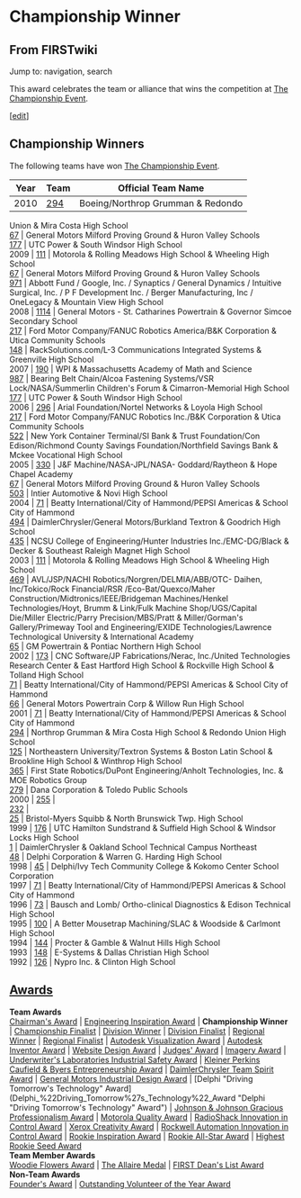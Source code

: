 # Championship Winner

## From FIRSTwiki

Jump to: navigation, search

This award celebrates the team or alliance that wins the competition at [The Championship Event](The_Championship_Event "The Championship Event").

[[edit](/index.php?title=Championship_Winner&action=edit&section=1 "Edit
section: Championship Winners")]

## Championship Winners

The following teams have won [The Championship Event](The_Championship_Event "The Championship Event").

Year | Team             | Official Team Name
---- | ---------------- | ---------------------------------
2010 | [294](294 "294") | Boeing/Northrop Grumman & Redondo

Union & Mira Costa High School<br>
[67](67 "67") | General Motors Milford Proving Ground & Huron Valley Schools<br>
[177](177 "177") | UTC Power & South Windsor High School<br>
2009 | [111](111 "111") | Motorola & Rolling Meadows High School & Wheeling High School<br>
[67](67 "67") | General Motors Milford Proving Ground & Huron Valley Schools<br>
[971](971 "971") | Abbott Fund / Google, Inc. / Synaptics / General Dynamics / Intuitive Surgical, Inc. / P F Development Inc. / Berger Manufacturing, Inc / OneLegacy & Mountain View High School<br>
2008 | [1114](1114 "1114") | General Motors - St. Catharines Powertrain & Governor Simcoe Secondary School<br>
[217](217 "217") | Ford Motor Company/FANUC Robotics America/B&K Corporation & Utica Community Schools<br>
[148](148 "148") | RackSolutions.com/L-3 Communications Integrated Systems & Greenville High School<br>
2007 | [190](190 "190") | WPI & Massachusetts Academy of Math and Science<br>
[987](987 "987") | Bearing Belt Chain/Alcoa Fastening Systems/VSR Lock/NASA/Summerlin Children's Forum & Cimarron-Memorial High School<br>
[177](177 "177") | UTC Power & South Windsor High School<br>
2006 | [296](296 "296") | Arial Foundation/Nortel Networks & Loyola High School<br>
[217](217 "217") | Ford Motor Company/FANUC Robotics Inc./B&K Corporation & Utica Community Schools<br>
[522](522 "522") | New York Container Terminal/SI Bank & Trust Foundation/Con Edison/Richmond County Savings Foundation/Northfield Savings Bank & Mckee Vocational High School<br>
2005 | [330](330 "330") | J&F Machine/NASA-JPL/NASA- Goddard/Raytheon & Hope Chapel Academy<br>
[67](67 "67") | General Motors Milford Proving Ground & Huron Valley Schools<br>
[503](503 "503") | Intier Automotive & Novi High School<br>
2004 | [71](71 "71") | Beatty International/City of Hammond/PEPSI Americas & School City of Hammond<br>
[494](494 "494") | DaimlerChrysler/General Motors/Burkland Textron & Goodrich High School<br>
[435](435 "435") | NCSU College of Engineering/Hunter Industries Inc./EMC-DG/Black & Decker & Southeast Raleigh Magnet High School<br>
2003 | [111](111 "111") | Motorola & Rolling Meadows High School & Wheeling High School<br>
[469](469 "469") | AVL/JSP/NACHI Robotics/Norgren/DELMIA/ABB/OTC- Daihen, Inc/Tokico/Rock Financial/RSR /Eco-Bat/Quexco/Maher Construction/Midtronics/IEEE/Bridgeman Machines/Henkel Technologies/Hoyt, Brumm & Link/Fulk Machine Shop/UGS/Capital Die/Miller Electric/Parry Precision/MBS/Pratt & Miller/Gorman's Gallery/Primeway Tool and Engineering/EXIDE Technologies/Lawrence Technological University & International Academy<br>
[65](65 "65") | GM Powertrain & Pontiac Northern High School<br>
2002 | [173](173 "173") | CNC Software/JP Fabrications/Nerac, Inc./United Technologies Research Center & East Hartford High School & Rockville High School & Tolland High School<br>
[71](71 "71") | Beatty International/City of Hammond/PEPSI Americas & School City of Hammond<br>
[66](66 "66") | General Motors Powertrain Corp & Willow Run High School<br>
2001 | [71](71 "71") | Beatty International/City of Hammond/PEPSI Americas & School City of Hammond<br>
[294](294 "294") | Northrop Grumman & Mira Costa High School & Redondo Union High School<br>
[125](125 "125") | Northeastern University/Textron Systems & Boston Latin School & Brookline High School & Winthrop High School<br>
[365](365 "365") | First State Robotics/DuPont Engineering/Anholt Technologies, Inc. & MOE Robotics Group<br>
[279](279 "279") | Dana Corporation & Toledo Public Schools<br>
2000 | [255](/index.php?title=255&action=edit "255") |<br>
[232](232 "232") |<br>
[25](25 "25") | Bristol-Myers Squibb & North Brunswick Twp. High School<br>
1999 | [176](176 "176") | UTC Hamilton Sundstrand & Suffield High School & Windsor Locks High School<br>
[1](1 "1") | DaimlerChrysler & Oakland School Technical Campus Northeast<br>
[48](48 "48") | Delphi Corporation & Warren G. Harding High School<br>
1998 | [45](45 "45") | Delphi/Ivy Tech Community College & Kokomo Center School Corporation<br>
1997 | [71](71 "71") | Beatty International/City of Hammond/PEPSI Americas & School City of Hammond<br>
1996 | [73](73 "73") | Bausch and Lomb/ Ortho-clinical Diagnostics & Edison Technical High School<br>
1995 | [100](100 "100") | A Better Mousetrap Machining/SLAC & Woodside & Carlmont High School<br>
1994 | [144](144 "144") | Procter & Gamble & Walnut Hills High School<br>
1993 | [148](148 "148") | E-Systems & Dallas Christian High School<br>
1992 | [126](126 "126") | Nypro Inc. & Clinton High School

## [Awards](Awards "Awards")

**Team Awards**<br>
[Chairman's Award](Chairman%27s_Award "Chairman's Award") | [Engineering Inspiration Award](Engineering_Inspiration_Award "Engineering Inspiration Award") | **Championship Winner** | [Championship Finalist](Championship_Finalist "Championship Finalist") | [Division Winner](Division_Winner "Division Winner") | [Division Finalist](Division_Finalist "Division Finalist") | [Regional Winner](Regional_Winner "Regional Winner") | [Regional Finalist](Regional_Finalist "Regional Finalist") | [Autodesk Visualization Award](Autodesk_Visualization_Award "Autodesk
Visualization Award") | [Autodesk Inventor Award](Autodesk_Inventor_Award "Autodesk Inventor Award") | [Website Design Award](Website_Design_Award "Website Design Award") | [Judges' Award](Judges%27_Award "Judges' Award") | [Imagery Award](Imagery_Award "Imagery Award") | [Underwriter's Laboratories Industrial Safety Award](Underwriter%27s_Laboratories_Industrial_Safety_Award "Underwriter's Laboratories Industrial Safety Award") | [Kleiner Perkins Caufield & Byers Entrepreneurship Award](Kleiner_Perkins_Caufield_%26_Byers_Entrepreneurship_Award "Kleiner Perkins Caufield & Byers Entrepreneurship Award") | [DaimlerChrysler Team Spirit Award](DaimlerChrysler_Team_Spirit_Award "DaimlerChrysler Team Spirit Award") | [General Motors Industrial Design Award](General_Motors_Industrial_Design_Award "General Motors
Industrial Design Award") | [Delphi "Driving Tomorrow's Technology" Award](Delphi_%22Driving_Tomorrow%27s_Technology%22_Award "Delphi
"Driving Tomorrow's Technology" Award") | [Johnson & Johnson Gracious Professionalism Award](Johnson_%26_Johnson_Gracious_Professionalism_Award "Johnson
& Johnson Gracious Professionalism Award") | [Motorola Quality Award](Motorola_Quality_Award "Motorola Quality Award") | [RadioShack Innovation in Control Award](RadioShack_Innovation_in_Control_Award "RadioShack
Innovation in Control Award") | [Xerox Creativity Award](Xerox_Creativity_Award "Xerox Creativity Award") | [Rockwell Automation Innovation in Control Award](Rockwell_Automation_Innovation_in_Control_Award "Rockwell
Automation Innovation in Control Award") | [Rookie Inspiration Award](Rookie_Inspiration_Award "Rookie Inspiration Award") | [Rookie All-Star Award](Rookie_All-Star_Award "Rookie All-Star
Award") | [Highest Rookie Seed Award](Highest_Rookie_Seed_Award "Highest Rookie Seed Award")<br>
**Team Member Awards**<br>
[Woodie Flowers Award](Woodie_Flowers_Award "Woodie Flowers Award") | [The Allaire Medal](The_Allaire_Medal "The Allaire Medal") | [FIRST Dean's List Award](FIRST_Dean%27s_List_Award "FIRST Dean's
List Award")<br>
**Non-Team Awards**<br>
[Founder's Award](Founder%27s_Award "Founder's Award") | [Outstanding Volunteer of the Year Award](Outstanding_Volunteer_of_the_Year_Award "Outstanding
Volunteer of the Year Award")
